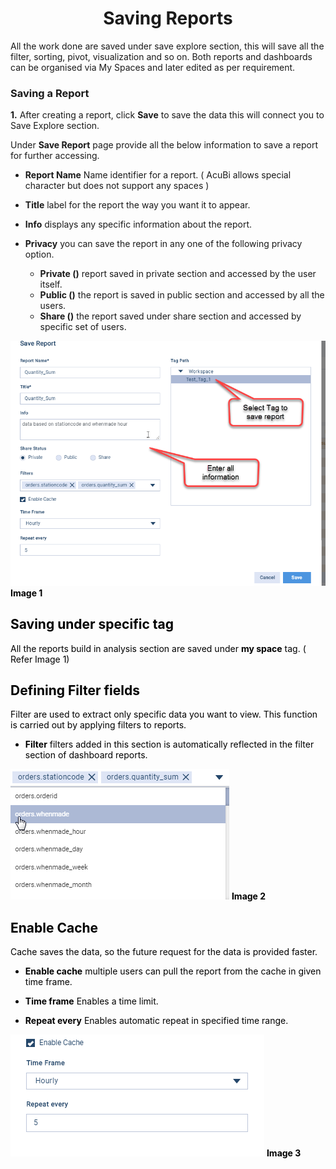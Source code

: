 


<center><h1>Saving Reports</h1></center>

All the work done are saved under save explore section, this will save all the filter, sorting, pivot, visualization and so on.
Both reports and dashboards can be organised via My Spaces and later edited as per requirement.


### Saving a Report

<b>1.</b> After creating a report, click <b>Save</b> to save the data this will connect you to Save Explore section.

Under <b>Save Report</b> page provide all the below information to save a report for further accessing.

- <b>Report Name</b> Name identifier for a report. ( AcuBi allows  special character but does not  support any spaces )

- <b>Title</b> label for the report the way you want it to appear.

- <b>Info</B> displays any specific information about the report.

- <b>Privacy</b> you can save the report in any one of the following privacy option.

  - <b>Private ()</b> report saved in private section and accessed by the user itself.
  - <b>Public  ()</b> the report is saved in public section and accessed by all the users.
  -  <b>Share ()</b> the report saved under share section and accessed by specific set of users.

![enter image description here](https://raw.githubusercontent.com/sv18042016/fp1/5c20a9d86f105fcc871e95e0dfc3ccb1b2d05a6d/images/New_version5/TD_SAVE_REPORT_1.png)
<b><font color = "Black"> Image 1</b>

## Saving under specific tag

All the reports build in analysis section are saved under <b>my space</b> tag. ( Refer Image 1)

## Defining Filter fields

Filter are used to extract only specific data you want to view. This function is carried out by applying filters to reports.
 
- <b>Filter</b>  filters added in this section is automatically reflected in the filter section of dashboard reports.

![enter image description here](https://raw.githubusercontent.com/sv18042016/fp1/5c20a9d86f105fcc871e95e0dfc3ccb1b2d05a6d/images/New_version5/TD_SAVE_REPORT_2.png)
<b><font color = "Black"> Image 2</b>

## Enable Cache 

Cache saves the data, so the future request for the data is provided faster.

- <b>Enable cache</b> multiple users can pull the report from the cache in given time frame.

- <b>Time frame</b> Enables a time limit.

- <b>Repeat every</b> Enables automatic repeat in specified time range.

![enter image description here](https://raw.githubusercontent.com/sv18042016/fp1/f9fdd23f5f62ead411830f4a98d2984c76abf33b/images/New_version5/TD_SAVE_REPORT_3.png)
<b><font color = "Black"> Image 3</b>
<!--stackedit_data:
eyJoaXN0b3J5IjpbNTA3ODE1NjAwLC0yMDAzMjA1OTI0LDEwMT
M1Njk3MzgsLTQ4NjA2MTg0NiwxODc2Nzk5OTMyLDk1Mzg3NjI4
OCwxNDI3NDQ4ODQzLDE4OTM3NzM4NDksLTE2Mzg1MTY1NiwyMD
YwNTE4OTksLTExNzI0ODAzODZdfQ==
-->